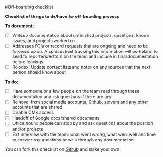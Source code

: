 #Off-boarding checklist

**Checklist of things to do/have for off-boarding process** 

**To document:**

- [ ] Writeup documentation about unfinished projects, questions, known issues, and projects worked on
- [ ] Addresses FOIs or record requests that are ongoing and need to be followed up on. A spreadsheet tracking this information will be helpful to send to reporters/editors on the team and include in final documentation before leavings
- [ ] Rolodex: Update contact lists and notes on any sources that the next person should know about

**To do:**

- [ ] Have someone or a few people on the team read through these documentation and ask questions if there are any
- [ ] Removal from social media accounts, Github, servers and any other accounts that are shared
- [ ] Disable CMS access
- [ ] Handoff of Google docs/shared documents
- [ ] Office hours: people can stop by and ask questions about the position and/or projects
- [ ] Exit interview with the team: what went wrong, what went well and time to answer any questions or walk through any documentation

You can fork this checklist on [Github](https://github.com/sandhya-k/On-boarding-and-Off-boarding-guide) and make your own.